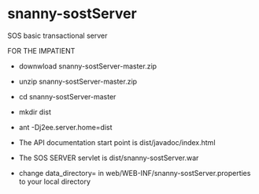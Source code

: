 snanny-sostServer
=================

SOS basic transactional server

FOR THE IMPATIENT

* downwload snanny-sostServer-master.zip
* unzip snanny-sostServer-master.zip
* cd snanny-sostServer-master
* mkdir dist
* ant -Dj2ee.server.home=dist

* The API documentation start point is dist/javadoc/index.html
* The SOS SERVER servlet is dist/snanny-sostServer.war

* change data_directory= in web/WEB-INF/snanny-sostServer.properties to your local directory
